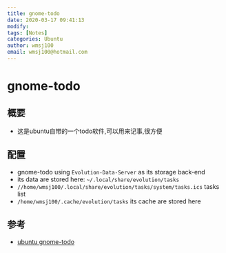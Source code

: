 ```yaml
---
title: gnome-todo
date: 2020-03-17 09:41:13
modify: 
tags: [Notes]
categories: Ubuntu
author: wmsj100
email: wmsj100@hotmail.com
---
```


# gnome-todo

## 概要

- 这是ubuntu自带的一个todo软件,可以用来记事,很方便

## 配置

- gnome-todo using `Evolution-Data-Server` as its storage back-end
- its data are stored here: `~/.local/share/evolution/tasks`
- `//home/wmsj100/.local/share/evolution/tasks/system/tasks.ics` tasks list
- `/home/wmsj100/.cache/evolution/tasks` its cache are stored here

## 参考

- [ubuntu gnome-todo](https://askubuntu.com/questions/1021405/where-does-gnome-to-do-stores-its-file-by-default)
